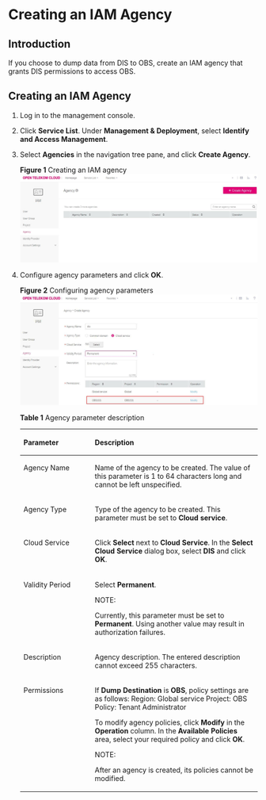 # Creating an IAM Agency<a name="dis_01_0605"></a>

## Introduction<a name="section15746595104641"></a>

If you choose to dump data from DIS to OBS, create an IAM agency that grants DIS permissions to access OBS.

## Creating an IAM Agency<a name="section25838076111910"></a>

1.  Log in to the management console.
2.  Click  **Service List**. Under  **Management & Deployment**, select  **Identify and Access Management**.
3.  Select  **Agencies**  in the navigation tree pane, and click  **Create Agency**.

    **Figure  1**  Creating an IAM agency<a name="fig165014586333"></a>  
    ![](figures/creating-an-iam-agency.jpg "creating-an-iam-agency")

4.  Configure agency parameters and click  **OK**. 

    **Figure  2**  Configuring agency parameters<a name="fig1498012571344"></a>  
    ![](figures/configuring-agency-parameters.jpg "configuring-agency-parameters")

    **Table  1**  Agency parameter description

    <a name="table66133055111910"></a>
    <table><thead align="left"><tr id="row32490906111910"><th class="cellrowborder" valign="top" width="30%" id="mcps1.2.3.1.1"><p id="p14517702111910"><a name="p14517702111910"></a><a name="p14517702111910"></a>Parameter</p>
    </th>
    <th class="cellrowborder" valign="top" width="70%" id="mcps1.2.3.1.2"><p id="p35083239111910"><a name="p35083239111910"></a><a name="p35083239111910"></a>Description</p>
    </th>
    </tr>
    </thead>
    <tbody><tr id="row23170149111910"><td class="cellrowborder" valign="top" width="30%" headers="mcps1.2.3.1.1 "><p id="p64842791111910"><a name="p64842791111910"></a><a name="p64842791111910"></a>Agency Name</p>
    </td>
    <td class="cellrowborder" valign="top" width="70%" headers="mcps1.2.3.1.2 "><p id="p17774742111910"><a name="p17774742111910"></a><a name="p17774742111910"></a>Name of the agency to be created. The value of this parameter is 1 to 64 characters long and cannot be left unspecified.</p>
    </td>
    </tr>
    <tr id="row25754953111910"><td class="cellrowborder" valign="top" width="30%" headers="mcps1.2.3.1.1 "><p id="p5776486111910"><a name="p5776486111910"></a><a name="p5776486111910"></a>Agency Type</p>
    </td>
    <td class="cellrowborder" valign="top" width="70%" headers="mcps1.2.3.1.2 "><p id="p65242211111910"><a name="p65242211111910"></a><a name="p65242211111910"></a>Type of the agency to be created. This parameter must be set to <strong id="b147241335189"><a name="b147241335189"></a><a name="b147241335189"></a>Cloud service</strong>.</p>
    </td>
    </tr>
    <tr id="row50308989111910"><td class="cellrowborder" valign="top" width="30%" headers="mcps1.2.3.1.1 "><p id="p48496302111910"><a name="p48496302111910"></a><a name="p48496302111910"></a>Cloud Service</p>
    </td>
    <td class="cellrowborder" valign="top" width="70%" headers="mcps1.2.3.1.2 "><p id="p35886355111910"><a name="p35886355111910"></a><a name="p35886355111910"></a>Click <strong id="b10448144191416"><a name="b10448144191416"></a><a name="b10448144191416"></a>Select</strong> next to <strong id="b194031287144"><a name="b194031287144"></a><a name="b194031287144"></a>Cloud Service</strong>. In the <strong id="b1195624117142"><a name="b1195624117142"></a><a name="b1195624117142"></a>Select Cloud Service</strong> dialog box, select <strong id="b17685194915144"><a name="b17685194915144"></a><a name="b17685194915144"></a>DIS</strong> and click <strong id="b13767105151419"><a name="b13767105151419"></a><a name="b13767105151419"></a>OK</strong>.</p>
    </td>
    </tr>
    <tr id="row54541740111910"><td class="cellrowborder" valign="top" width="30%" headers="mcps1.2.3.1.1 "><p id="p55804859111910"><a name="p55804859111910"></a><a name="p55804859111910"></a>Validity Period</p>
    </td>
    <td class="cellrowborder" valign="top" width="70%" headers="mcps1.2.3.1.2 "><p id="p23899763111910"><a name="p23899763111910"></a><a name="p23899763111910"></a>Select <strong id="b113861320101513"><a name="b113861320101513"></a><a name="b113861320101513"></a>Permanent</strong>.</p>
    <div class="note" id="note47354677104651"><a name="note47354677104651"></a><a name="note47354677104651"></a><span class="notetitle"> NOTE: </span><div class="notebody"><p id="p23538910104651"><a name="p23538910104651"></a><a name="p23538910104651"></a>Currently, this parameter must be set to <strong id="b133691353153"><a name="b133691353153"></a><a name="b133691353153"></a>Permanent</strong>. Using another value may result in authorization failures.</p>
    </div></div>
    </td>
    </tr>
    <tr id="row13771277111910"><td class="cellrowborder" valign="top" width="30%" headers="mcps1.2.3.1.1 "><p id="p41731668111910"><a name="p41731668111910"></a><a name="p41731668111910"></a>Description</p>
    </td>
    <td class="cellrowborder" valign="top" width="70%" headers="mcps1.2.3.1.2 "><p id="p24821976111910"><a name="p24821976111910"></a><a name="p24821976111910"></a>Agency description. The entered description cannot exceed 255 characters.</p>
    </td>
    </tr>
    <tr id="row22071196111910"><td class="cellrowborder" valign="top" width="30%" headers="mcps1.2.3.1.1 "><p id="p238213123015"><a name="p238213123015"></a><a name="p238213123015"></a>Permissions</p>
    </td>
    <td class="cellrowborder" valign="top" width="70%" headers="mcps1.2.3.1.2 "><p id="p9543077171349"><a name="p9543077171349"></a><a name="p9543077171349"></a>If <strong id="b1547196153414"><a name="b1547196153414"></a><a name="b1547196153414"></a>Dump Destination</strong> is <strong id="b119971512143416"><a name="b119971512143416"></a><a name="b119971512143416"></a>OBS</strong>, policy settings are as follows: <span id="text13276113293412"><a name="text13276113293412"></a><a name="text13276113293412"></a>Region: Global service
    Project: OBS
    Policy: Tenant Administrator</span></p>
    <p id="p46724365101249"><a name="p46724365101249"></a><a name="p46724365101249"></a>To modify agency policies, click <strong id="b5521810203614"><a name="b5521810203614"></a><a name="b5521810203614"></a>Modify</strong> in the <strong id="b37780128367"><a name="b37780128367"></a><a name="b37780128367"></a>Operation</strong> column. In the <strong id="b1322185853711"><a name="b1322185853711"></a><a name="b1322185853711"></a>Available Policies</strong> area, select your required policy and click <strong id="b4977111643810"><a name="b4977111643810"></a><a name="b4977111643810"></a>OK</strong>.</p>
    <div class="note" id="note58012428112512"><a name="note58012428112512"></a><a name="note58012428112512"></a><span class="notetitle"> NOTE: </span><div class="notebody"><p id="p65485460112517"><a name="p65485460112517"></a><a name="p65485460112517"></a>After an agency is created, its policies cannot be modified.</p>
    </div></div>
    </td>
    </tr>
    </tbody>
    </table>


